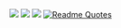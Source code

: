 
![](https://github-profile-summary-cards.vercel.app/api/cards/profile-details?username=chocolattte&theme=github_dark)
![](https://github-profile-summary-cards.vercel.app/api/cards/repos-per-language?username=chocolattte&theme=github_dark)
![](https://github-profile-summary-cards.vercel.app/api/cards/stats?username=chocolattte&theme=github_dark)
[![Readme Quotes](https://quotes-github-readme.vercel.app/api?type=horizontal&theme=radical)](https://github.com/piyushsuthar/github-readme-quotes)
